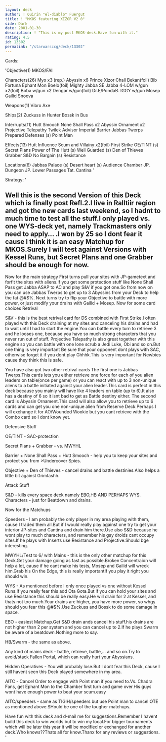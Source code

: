 ```yaml
---
layout: deck
author: ! Quirin "el-diablo" Fuergut
title: ! "MKOS featuring XIZOR V2 0"
side: Dark
date: 2001-01-30
description: ! "This is my post MKOS-deck.Have fun with it."
rating: 4.5
id: 13302
permalink: "/starwarsccg/deck/13302"
---
```

Cards: 

'Objective(1)
MKOS/FAI

Characters(26)
Myo x3 (rep.)
Abyssin x6
Prince Xizor
Chall Bekan(foil)
Bib Fortuna
Ephant Mon
Boelo(foil)
Mighty Jabba
SE Jabba
4-LOM w/gun x2(foil)
Boba w/gun x2
Dengar w/gun(foil)
Dr.E/PondaB.
IGGY w/gun
Mosep
Gailid
Snoova

Weapons(1)
Vibro Axe

Ships(2)
Zuckuss in Hunter
Bossk in Bus

Interrupts(11)
Hutt Smooch
None Shall Pass x2
Abyssin Ornament x2
Projective Telepathy
Twilek Advisor
Imperial Barrier
Jabbas Twerps
Prepared Defenses (s)
Point Man

Effects(13)
Hutt Influence
Scum and Villainy x2(foil)
First Strike
OE/TINT (s)
Secret Plans
Power of The Hutt (s)
Well Guarded (s)
Den of Thieves
Grabber
S&D
No Bargain (s)
Resistance

Locations(6)
Jabbas Palace (s)
Desert heart (s)
Audience Chamber
JP. Dungeon
JP. Lower Passages
Tat. Cantina '

Strategy: '

Well this is the second Version of this Deck which is finally post Refl.2.I live in Ralltiir region and got the new cards last weekend, so I hadnt to much time to test all the stuff.I only played vs. one WYS-deck yet, namely Trackmasters only need to apply... .I won by 25 so I dont fear it cause I think it is an easy Matchup for MKOS.Surely I will test against Versions with Kessel Runs, but Secret Plans and one Grabber should be enough for now.
--------------------------------------------------
Now for the main strategy
First turns pull your sites with JP-gametext and forfit the sites with aliens.If you get some protection stuff like None Shall Pass get Jabba ASAP to AC and play S&V if you got one.So from now on you can use Jabbas Twerps to get up to 3 Abyssins from your Deck to help the fat @#$%.
Next turns try to flip your Objective to battle with more power, or just modify your drains with Gailid + Mosep.
Now for some card choices
Retrival

S&V - this is the best retrival card for DS combined with First Strike.I often played with this Deck draining at my sites and canceling his drains and had to wait until I had to start the engine.You can battle every turn to retrieve 3 and he looses one, because you have so much strong characters that you never run out of stuff.
Projective Telepathy is also great together with this engine so you can battle with one lone scrub a Jedi Luke, Obi and so on.But one thing is very important Be sure that your opponent dont plays with SAC, otherwise forget it if you dont play Ghhhk.This is very important for Newbies cause they think this is safe.

You have also got two other retrival cards
The first one is Jabbas Twerps.This cards lets you either retrieve one force for each of you alien leaders on table(once per game) or you can react with up to 3 non-unique aliens to a battle initiated against your alien leader.This card is perfect in this deck because you mainly will have like 4 leaders on table (up to 6).It also has a destiny of 6 so it isnt bad to get as Battle destiny either.
The second card is Abyssin Ornament.This card will also allow you to retrieve up to 6 cards and can get you one non-unique alien from Reserve Deck.Perhaps I will exchange it for AO/Wounded Wookie but you cant retrieve with the Combo card so I dont know yet.

Defensive Stuff

OE/TINT - SAC-protection

Secret Plans + Grabber - vs. MWYHL

Barrier + None Shall Pass + Hutt Smooch - help you to keep your sites and protect you from >Undercover Spies.

Objective + Den of Thieves - cancel drains and battle destinies.Also helps a little bit against Grimtashh.

Attack Stuff

S&D - kills every space deck namely EBO,HB AND PERHAPS WYS.
Characters - just for Beatdown and drains.

Now for the Matchups

Speeders - I am probably the only player in my area playing with them, cause I traded them all.But if I would really play against one try to get your interior JP-sites and Cantina and drain him there.Use also S&D because he wont play to much characters, and remember his gay droids cant occupy sites.If he plays with Inserts use Resistance and Projective.Should bge interesting.

MWYHL/Test to 6/ with Mains - this is the only other matchup for this Deck.Get your damage going as fast as possible.Broken Concentraion will help a lot, cause if he cant make his tests, Mosep and Gailid will wreck him.Grab his On the Edge, this is really importantIf you play it right you should win.

WYS - As mentioned before I only once played vs one without Kessel Runs.If you really fear this add Ota Gota.But if you can hold your sites and use Resistance this should be really easy.He will drain for 2 at Kessel, and thats not too much.Your drains are higher, you have more power, so whgy should you fear this @#$%.Use Zuckuss and Bossk to do some damage in space.

EBO - easiest Matchup.Get S&D drain ands cancel his stuff.his drains are not higher than 2 per system and you can cancel up to 2.If he plays Swarm be aware of a beatdown.Nothing more to say.

HB/Swarm - the same as above.

Any kind of mains deck - battle, retrieve, battle,... and so on.Try to avoid/stack Fallen Portal, which can really hurt your Abyssians.

Hidden Operatives - You will probably lose.But I dont fear this Deck, cause I still havent seen this Deck played somewhere in my area.

AITC - Cancel Order to engage with Point man if you need to.Vs. Chadra Fans, get Ephant Mon to the Chamber first turn and game over.His guys wont have enough power to beat your scum.easy

AITC/speeders - same as TIGIH/speeders but use Point man to cancel OTE as mentioned above.SHould be one of the tougher matchups.

Have fun with this deck and d-mail me for suggestions.Remember I havent build this deck to win worlds but to win my local.For bigger tournaments which will be later this year it will be modified or exchanged for another deck.Who knows??Thats all for know.Thanx for any reviews or suggestions. '

